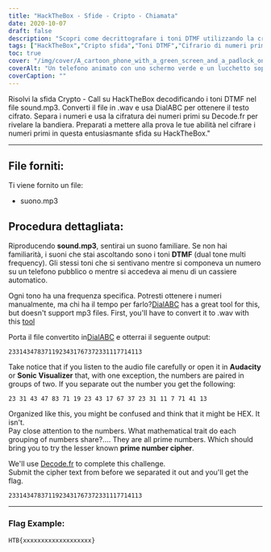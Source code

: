 ```yaml
---
title: "HackTheBox - Sfide - Cripto - Chiamata"
date: 2020-10-07
draft: false
description: "Scopri come decrittografare i toni DTMF utilizzando la crittografia dei numeri primi per risolvere la sfida Crypto - Call su HackTheBox."
tags: ["HackTheBox","Cripto sfida","Toni DTMF","Cifrario di numeri primi","Decrittografia","Risoluzione di enigmi","Crittografia","Conversione audio","ComponiABC","Decode.it","WAV","MP3","Frequenza","Tratto matematico","Bandiera","Audacia","Visualizzatore sonoro","Numeri","Menu cassiere automatico","Telefono pubblico"]
toc: true
cover: "/img/cover/A_cartoon_phone_with_a_green_screen_and_a_padlock_on_it.png"
coverAlt: "Un telefono animato con uno schermo verde e un lucchetto sopra, simbolo di sicurezza e crittografia, con toni DTMF raffigurati sullo sfondo"
coverCaption: ""
---
```


Risolvi la sfida Crypto - Call su HackTheBox decodificando i toni DTMF nel file sound.mp3. Converti il file in .wav e usa DialABC per ottenere il testo cifrato. Separa i numeri e usa la cifratura dei numeri primi su Decode.fr per rivelare la bandiera. Preparati a mettere alla prova le tue abilità nel cifrare i numeri primi in questa entusiasmante sfida su HackTheBox."

______

## File forniti:

Ti viene fornito un file:
- suono.mp3

## Procedura dettagliata:

Riproducendo **sound.mp3**, sentirai un suono familiare. Se non hai familiarità, i suoni che stai ascoltando sono i toni **DTMF** (dual tone multi frequency). Gli stessi toni che si sentivano mentre si componeva un numero su un telefono pubblico o mentre si accedeva ai menu di un cassiere automatico.

Ogni tono ha una frequenza specifica. Potresti ottenere i numeri manualmente, ma chi ha il tempo per farlo?[DialABC](http://www.dialabc.com/sound/detect/index.html) has a great tool for this, but doesn't support mp3 files. First, you'll have to convert it to .wav with this [tool](https://online-audio-converter.com/)

Porta il file convertito in[DialABC](http://www.dialabc.com/sound/detect/index.html) e otterrai il seguente output:
```
2331434783711923431767372331117714113
```
 
Take notice that if you listen to the audio file carefully or open it in **Audacity** or **Sonic Visualizer** that, with one exception, the numbers are paired in groups of two.
If you separate out the number you get the following:
```
23 31 43 47 83 71 19 23 43 17 67 37 23 31 11 7 71 41 13
```

Organized like this, you might be confused and think that it might be HEX. It isn't.  
Pay close attention to the numbers. What mathematical trait do each grouping of numbers share?....
They are all prime numbers. Which should bring you to try the lesser known **prime number cipher**.

We'll use [Decode.fr](https://www.dcode.fr/prime-numbers-cipher) to complete this challenge.   
Submit the cipher text from before we separated it out and you'll get the flag.
```
2331434783711923431767372331117714113
```

______

### Flag Example:
```
HTB{xxxxxxxxxxxxxxxxxxx}
```